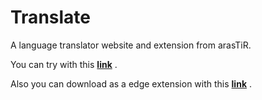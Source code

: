 # Translate
A language translator website and extension from arasTiR.


You can try with this [**link**][1] .

Also you can download as a edge extension with this [**link**][2] .










[1]:  https://memoli0.github.io/Translate/
[2]:https://microsoftedge.microsoft.com/addons/detail/jobmbianmoinpmooapggpmajdgckokjl
